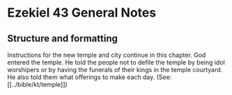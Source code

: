 # Ezekiel 43 General Notes
## Structure and formatting

Instructions for the new temple and city continue in this chapter. God entered the temple. He told the people not to defile the temple by being idol worshipers or by having the funerals of their kings in the temple courtyard. He also told them what offerings to make each day. (See: [[../bible/kt/temple]])